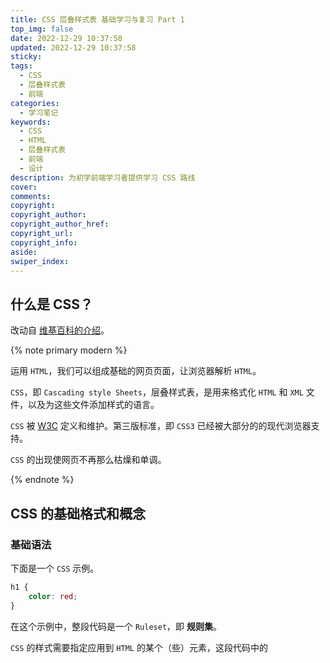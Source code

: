 ```yaml
---
title: CSS 层叠样式表 基础学习与复习 Part 1
top_img: false
date: 2022-12-29 10:37:58
updated: 2022-12-29 10:37:58
sticky:
tags:
  - CSS
  - 层叠样式表
  - 前端
categories:
  - 学习笔记
keywords:
  - CSS
  - HTML
  - 层叠样式表
  - 前端
  - 设计
description: 为初学前端学习者提供学习 CSS 路线
cover:
comments:
copyright:
copyright_author:
copyright_author_href:
copyright_url:
copyright_info:
aside:
swiper_index:
---
```


## 什么是 CSS？

改动自 [维基百科的介绍](https://zh.wikipedia.org/wiki/%E5%B1%82%E5%8F%A0%E6%A0%B7%E5%BC%8F%E8%A1%A8)。

{% note primary modern %}

运用 `HTML`，我们可以组成基础的网页页面，让浏览器解析 `HTML`。

`CSS`，即 `Cascading style Sheets`，层叠样式表，是用来格式化 `HTML` 和 `XML` 文件，以及为这些文件添加样式的语言。

`CSS` 被 [W3C](https://www.w3.org) 定义和维护。第三版标准，即 `CSS3` 已经被大部分的的现代浏览器支持。

`CSS` 的出现使网页不再那么枯燥和单调。

{% endnote %}

## CSS 的基础格式和概念

### 基础语法

下面是一个 `CSS` 示例。

``` css
h1 {
    color: red;
}
```

在这个示例中，整段代码是一个 `Ruleset`，即 **规则集**。

`CSS` 的样式需要指定应用到 `HTML` 的某个（些）元素，这段代码中的 
